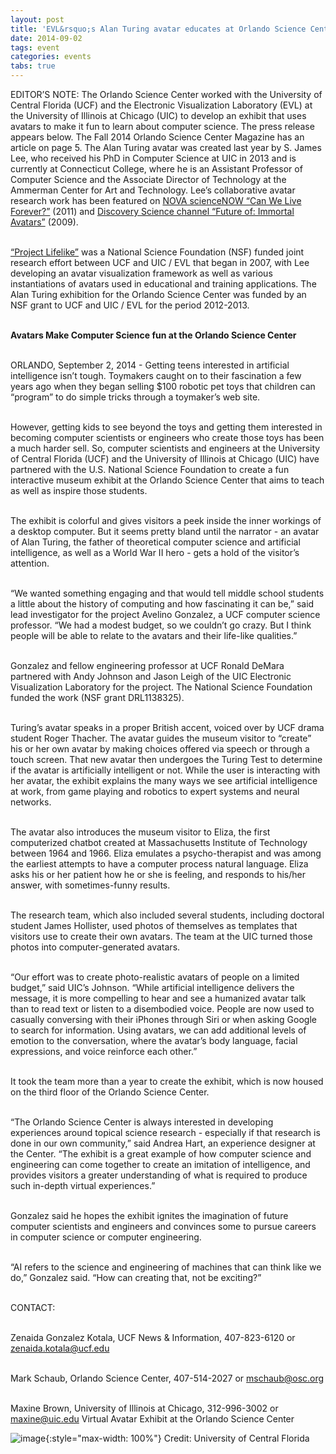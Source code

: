 ```yaml
---
layout: post
title: 'EVL&rsquo;s Alan Turing avatar educates at Orlando Science Center'
date: 2014-09-02
tags: event
categories: events
tabs: true
---
```


EDITOR&rsquo;S NOTE: The Orlando Science Center worked with the University of Central Florida (UCF) and the Electronic Visualization Laboratory (EVL) at the University of Illinois at Chicago (UIC) to develop an exhibit that uses avatars to make it fun to learn about computer science. The press release appears below. The Fall 2014 Orlando Science Center Magazine has an article on page 5. The Alan Turing avatar was created last year by S. James Lee, who received his PhD in Computer Science at UIC in 2013 and is currently at Connecticut College, where he is an Assistant Professor of Computer Science and the Associate Director of Technology at the Ammerman Center for Art and Technology. Lee&rsquo;s collaborative avatar research work has been featured on <a href="http://www.pbs.org/wgbh/nova/tech/jason-leigh-avatars.html">NOVA scienceNOW &ldquo;Can We Live Forever?&rdquo;</a> (2011) and <a href="http://www.sciencechannel.com/tv-shows/pop-scis-future-of/videos/popscis-future-of-immortal-avatars.htm">Discovery Science channel &ldquo;Future of: Immortal Avatars&rdquo;</a> (2009).<br><br>

<a href="http://www.evl.uic.edu/cavern/lifelike/index.php">&ldquo;Project Lifelike&rdquo;</a> was a National Science Foundation (NSF) funded joint research effort between UCF and UIC / EVL that began in 2007, with Lee developing an avatar visualization framework as well as various instantiations of avatars used in educational and training applications. The Alan Turing exhibition for the Orlando Science Center was funded by an NSF grant to UCF and UIC / EVL for the period 2012-2013.<br><br>

<strong>Avatars Make Computer Science fun at the Orlando Science Center</strong><br><br>

ORLANDO, September 2, 2014 - Getting teens interested in artificial intelligence isn&rsquo;t tough. Toymakers caught on to their fascination a few years ago when they began selling $100 robotic pet toys that children can &ldquo;program&rdquo; to do simple tricks through a toymaker&rsquo;s web site.<br><br>

However, getting kids to see beyond the toys and getting them interested in becoming computer scientists or engineers who create those toys has been a much harder sell. So, computer scientists and engineers at the University of Central Florida (UCF) and the University of Illinois at Chicago (UIC) have partnered with the U.S. National Science Foundation to create a fun interactive museum exhibit at the Orlando Science Center that aims to teach as well as inspire those students.<br><br>

The exhibit is colorful and gives visitors a peek inside the inner workings of a desktop computer. But it seems pretty bland until the narrator - an avatar of Alan Turing, the father of theoretical computer science and artificial intelligence, as well as a World War II hero - gets a hold of the visitor&rsquo;s attention.<br><br>

&ldquo;We wanted something engaging and that would tell middle school students a little about the history of computing and how fascinating it can be,&rdquo; said lead investigator for the project Avelino Gonzalez, a UCF computer science professor. &ldquo;We had a modest budget, so we couldn&rsquo;t go crazy. But I think people will be able to relate to the avatars and their life-like qualities.&rdquo;<br><br>

Gonzalez and fellow engineering professor at UCF Ronald DeMara partnered with Andy Johnson and Jason Leigh of the UIC Electronic Visualization Laboratory for the project. The National Science Foundation funded the work (NSF grant DRL1138325).<br><br>
 
Turing&rsquo;s avatar speaks in a proper British accent, voiced over by UCF drama student Roger Thacher. The avatar guides the museum visitor to &ldquo;create&rdquo; his or her own avatar by making choices offered via speech or through a touch screen. That new avatar then undergoes the Turing Test to determine if the avatar is artificially intelligent or not. While the user is interacting with her avatar, the exhibit explains the many ways we see artificial intelligence at work, from game playing and robotics to expert systems and neural networks.<br><br>

The avatar also introduces the museum visitor to Eliza, the first computerized chatbot created at Massachusetts Institute of Technology between 1964 and 1966. Eliza emulates a psycho-therapist and was among the earliest attempts to have a computer process natural language. Eliza asks his or her patient how he or she is feeling, and responds to his/her answer, with sometimes-funny results.<br><br>

The research team, which also included several students, including doctoral student James Hollister, used photos of themselves as templates that visitors use to create their own avatars. The team at the UIC turned those photos into computer-generated avatars.<br><br>
 
&ldquo;Our effort was to create photo-realistic avatars of people on a limited budget,&rdquo; said UIC&rsquo;s Johnson. &ldquo;While artificial intelligence delivers the message, it is more compelling to hear and see a humanized avatar talk than to read text or listen to a disembodied voice. People are now used to casually conversing with their iPhones through Siri or when asking Google to search for information. Using avatars, we can add additional levels of emotion to the conversation, where the avatar&rsquo;s body language, facial expressions, and voice reinforce each other.&rdquo;<br><br>

It took the team more than a year to create the exhibit, which is now housed on the third floor of the Orlando Science Center.<br><br>

&ldquo;The Orlando Science Center is always interested in developing experiences around topical science research - especially if that research is done in our own community,&rdquo; said Andrea Hart, an experience designer at the Center. &ldquo;The exhibit is a great example of how computer science and engineering can come together to create an imitation of intelligence, and provides visitors a greater understanding of what is required to produce such in-depth virtual experiences.&rdquo;<br><br>

Gonzalez said he hopes the exhibit ignites the imagination of future computer scientists and engineers and convinces some to pursue careers in computer science or computer engineering.<br><br>
 
&ldquo;AI refers to the science and engineering of machines that can think like we do,&rdquo; Gonzalez said. &ldquo;How can creating that, not be exciting?&rdquo;<br><br>

CONTACT:<br><br>

Zenaida Gonzalez Kotala, UCF News &amp; Information, 407-823-6120 or <a href="mailto:zenaida.kotala@ucf.edu">zenaida.kotala@ucf.edu</a><br><br>

Mark Schaub, Orlando Science Center, 407-514-2027 or <a href="mailto:mschaub@osc.org">mschaub@osc.org</a><br><br>

Maxine Brown, University of Illinois at Chicago, 312-996-3002 or <a href="mailto:maxine@uic.edu">maxine@uic.edu</a>
Virtual Avatar Exhibit at the Orlando Science Center

![image](https://www.evl.uic.edu/output/originals/turing_2014_orlando_science_center_small.png-srcw.jpg){:style="max-width: 100%"}
Credit: University of Central Florida

